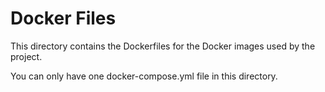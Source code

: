 # Docker Files
This directory contains the Dockerfiles for the Docker images used by the project.


You can only have one docker-compose.yml file in this directory.

